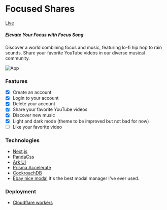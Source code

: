 # Focused Shares

[Live](https://focusedshares.com)

##### Elevate Your Focus with Focus Song

Discover a world combining focus and music, featuring lo-fi hip hop to rain sounds. Share your favorite YouTube videos in our diverse musical community.

![App](https://res.cloudinary.com/ddugf28mx/image/upload/f_auto,q_auto/v1/focusedshares/onpc4fkgcjv6neilvics)

### Features

- [x] Create an account
- [x] Login to your account
- [x] Delete your account
- [x] Share your favorite YouTube videos
- [x] Discover new music
- [x] Light and dark mode (theme to be improved but not bad for now)
- [ ] Like your favorite video

### Technologies

- [Next.js](https://nextjs.org/)
- [PandaCss](https://panda-css.com/)
- [Ark UI](https://ark-ui.com/)
- [Prisma Accelerate](https://www.prisma.io/data-platform/accelerate)
- [CockroachDB](https://www.cockroachlabs.com/)
- [Ebay nice modal](https://ebay.github.io/ebayui-core/?path=/story/modal--modal) It's the best modal manager I've ever used.

### Deployment

- [Cloudflare workers](https://workers.cloudflare.com)
